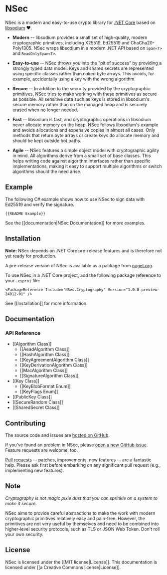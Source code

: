 # NSec

NSec is a modern and easy-to-use crypto library for
[.NET Core](https://dotnet.github.io/) based on
[libsodium](https://libsodium.org/) &#x2764;.

* **Modern** -- libsodium provides a small set of high-quality, modern
cryptographic primitives, including X25519, Ed25519 and ChaCha20-Poly1305. NSec
wraps libsodium in a modern .NET API based on `Span<T>` and `ReadOnlySpan<T>`.

* **Easy-to-use** -- NSec throws you into the "pit of success" by providing a
strongly typed data model. Keys and shared secrets are represented using
specific classes rather than naked byte arrays. This avoids, for example,
accidentally using a key with the wrong algorithm.

* **Secure** -- In addition to the security provided by the cryptographic
primitives, NSec tries to make working with these primitives as secure as
possible. All sensitive data such as keys is stored in libsodium's secure memory
rather than on the managed heap and is securely erased when no longer needed.

* **Fast** -- libsodium is fast, and cryptographic operations in libsodium never
allocate memory on the heap. NSec follows libsodium's example and avoids
allocations and expensive copies in almost all cases. Only methods that return
byte arrays or create keys do allocate memory and should be kept outside hot
paths.

* **Agile** -- NSec features a simple object model with cryptographic agility in
mind. All algorithms derive from a small set of base classes. This helps writing
code against algorithm interfaces rather than specific implementations, making
it easy to support multiple algorithms or switch algorithms should the need
arise.


## Example

The following C# example shows how to use NSec to sign data with Ed25519 and
verify the signature.

    {{README Example}}

See the [[documentation|NSec Documentation]] for more examples.


## Installation

**Note:** NSec depends on .NET Core pre-release features and is therefore not
yet ready for production.

A pre-release version of NSec is available as a package from
[nuget.org](https://www.nuget.org/packages/nsec.cryptography).

To use NSec in a .NET Core project, add the following package reference to your
`.csproj` file:

    <PackageReference Include="NSec.Cryptography" Version="1.0.0-preview-24912-01" />

See [[Installation]] for more information.


## Documentation

### API Reference

* [[Algorithm Class]]
    * [[AeadAlgorithm Class]]
    * [[HashAlgorithm Class]]
    * [[KeyAgreementAlgorithm Class]]
    * [[KeyDerivationAlgorithm Class]]
    * [[MacAlgorithm Class]]
    * [[SignatureAlgorithm Class]]
* [[Key Class]]
    * [[KeyBlobFormat Enum]]
    * [[KeyFlags Enum]]
* [[PublicKey Class]]
* [[SecureRandom Class]]
* [[SharedSecret Class]]


## Contributing

The source code and issues are
[hosted on GitHub](https://github.com/ektrah/nsec).

If you've found an problem in NSec, please
[open a new GitHub issue](https://github.com/ektrah/nsec/issues).
Feature requests are welcome, too.

[Pull requests](https://github.com/ektrah/nsec/pulls) -- patches, improvements,
new features -- are a fantastic help. Please ask first before embarking on any
significant pull request (e.g., implementing new features).


## Note

*Cryptography is not magic pixie dust that you can sprinkle on a system to make
it secure.*

NSec aims to provide careful abstractions to make the work with modern
cryptographic primitives relatively easy and pain-free. However, the primitives
are not very useful by themselves and need to be combined into higher-level
security protocols, such as TLS or JSON Web Token. Don't roll your own security.


## License

NSec is licensed under the [[MIT license|License]].
This documentation is licensed under [[a Creative Commons license|License]].

